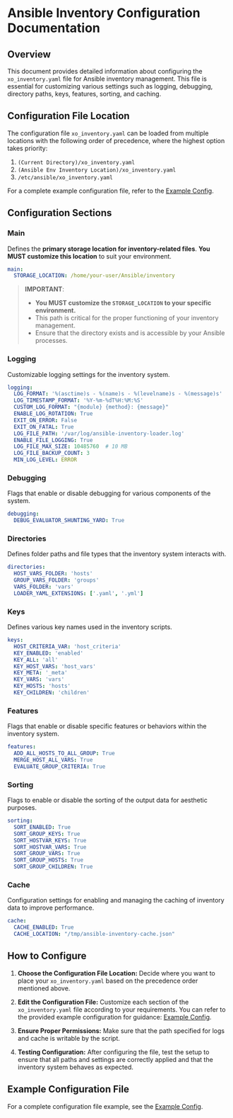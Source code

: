 # Ansible Inventory Configuration Documentation

## Overview
This document provides detailed information about configuring the `xo_inventory.yaml` file for Ansible inventory management. This file is essential for customizing various settings such as logging, debugging, directory paths, keys, features, sorting, and caching.

## Configuration File Location
The configuration file `xo_inventory.yaml` can be loaded from multiple locations with the following order of precedence, where the highest option takes priority:

1. `(Current Directory)/xo_inventory.yaml`
2. `(Ansible Env Inventory Location)/xo_inventory.yaml`
3. `/etc/ansible/xo_inventory.yaml`

For a complete example configuration file, refer to the [Example Config](./../example/xo_inventory.yaml).

## Configuration Sections

### Main
Defines the **primary storage location for inventory-related files**. **You MUST customize this location** to suit your environment.

```yaml
main:
  STORAGE_LOCATION: /home/your-user/Ansible/inventory  
```

> **IMPORTANT**: 
> - **You MUST customize the `STORAGE_LOCATION` to your specific environment.**
> - This path is critical for the proper functioning of your inventory management.
> - Ensure that the directory exists and is accessible by your Ansible processes.

### Logging
Customizable logging settings for the inventory system.
```yaml
logging:
  LOG_FORMAT: '%(asctime)s - %(name)s - %(levelname)s - %(message)s'
  LOG_TIMESTAMP_FORMAT: '%Y-%m-%dT%H:%M:%S'
  CUSTOM_LOG_FORMAT: "{module} {method}: {message}"
  ENABLE_LOG_ROTATION: True
  EXIT_ON_ERROR: False
  EXIT_ON_FATAL: True
  LOG_FILE_PATH: '/var/log/ansible-inventory-loader.log'
  ENABLE_FILE_LOGGING: True
  LOG_FILE_MAX_SIZE: 10485760  # 10 MB
  LOG_FILE_BACKUP_COUNT: 3
  MIN_LOG_LEVEL: ERROR
```

### Debugging
Flags that enable or disable debugging for various components of the system.
```yaml
debugging:
  DEBUG_EVALUATOR_SHUNTING_YARD: True
```

### Directories
Defines folder paths and file types that the inventory system interacts with.
```yaml
directories:
  HOST_VARS_FOLDER: 'hosts'
  GROUP_VARS_FOLDER: 'groups'
  VARS_FOLDER: 'vars'
  LOADER_YAML_EXTENSIONS: ['.yaml', '.yml']
```

### Keys
Defines various key names used in the inventory scripts.
```yaml
keys:
  HOST_CRITERIA_VAR: 'host_criteria'
  KEY_ENABLED: 'enabled'
  KEY_ALL: 'all'
  KEY_HOST_VARS: 'host_vars'
  KEY_META: '_meta'
  KEY_VARS: 'vars'
  KEY_HOSTS: 'hosts'
  KEY_CHILDREN: 'children'
```

### Features
Flags that enable or disable specific features or behaviors within the inventory system.
```yaml
features:
  ADD_ALL_HOSTS_TO_ALL_GROUP: True
  MERGE_HOST_ALL_VARS: True
  EVALUATE_GROUP_CRITERIA: True
```

### Sorting
Flags to enable or disable the sorting of the output data for aesthetic purposes.
```yaml
sorting:
  SORT_ENABLED: True
  SORT_GROUP_KEYS: True
  SORT_HOSTVAR_KEYS: True
  SORT_HOSTVAR_VARS: True
  SORT_GROUP_VARS: True
  SORT_GROUP_HOSTS: True
  SORT_GROUP_CHILDREN: True
```

### Cache
Configuration settings for enabling and managing the caching of inventory data to improve performance.
```yaml
cache:
  CACHE_ENABLED: True
  CACHE_LOCATION: "/tmp/ansible-inventory-cache.json"
```

## How to Configure

1. **Choose the Configuration File Location:**
   Decide where you want to place your `xo_inventory.yaml` based on the precedence order mentioned above.

2. **Edit the Configuration File:**
   Customize each section of the `xo_inventory.yaml` file according to your requirements. You can refer to the provided example configuration for guidance: [Example Config](./../example/xo_inventory.yaml).

3. **Ensure Proper Permissions:**
   Make sure that the path specified for logs and cache is writable by the script.

4. **Testing Configuration:**
   After configuring the file, test the setup to ensure that all paths and settings are correctly applied and that the inventory system behaves as expected.

## Example Configuration File
For a complete configuration file example, see the [Example Config](./../example/xo_inventory.yaml).